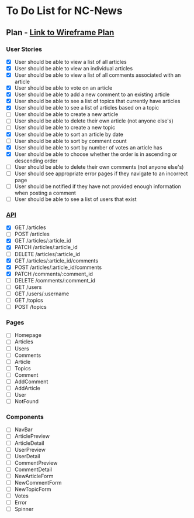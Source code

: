 # To Do List for NC-News

## Plan - [Link to Wireframe Plan](https://www.tldraw.com/s/v2_c__VcfW-h5qGtQHeXbDCFc6?viewport=-570%2C-53%2C1920%2C993&page=page%3AqM49GIWLyiO-lk1G4Oouo)

### User Stories

- [x] User should be able to view a list of all articles
- [x] User should be able to view an individual articles
- [x] User should be able to view a list of all comments associated with an article
- [x] User should be able to vote on an article
- [x] User should be able to add a new comment to an existing article
- [x] User should be able to see a list of topics that currently have articles
- [x] User should be able to see a list of articles based on a topic
- [ ] User should be able to create a new article
- [ ] User should be able to delete their own article (not anyone else's)
- [ ] User should be able to create a new topic
- [x] User should be able to sort an article by date
- [ ] User should be able to sort by comment count
- [x] User should be able to sort by number of votes an article has
- [x] User should be able to choose whether the order is in ascending or descending order
- [ ] User should be able to delete their own comments (not anyone else's)
- [ ] User should see appropriate error pages if they navigate to an incorrect page
- [ ] User should be notified if they have not provided enough information when posting a comment
- [ ] User should be able to see a list of users that exist

### [API](https://nc-news-api-ga04.onrender.com/api/)

- [x] GET /articles
- [ ] POST /articles
- [x] GET /articles/:article_id
- [x] PATCH /articles/:article_id
- [ ] DELETE /articles/:article_id
- [x] GET /articles/:article_id/comments
- [x] POST /articles/:article_id/comments
- [x] PATCH /comments/:comment_id
- [ ] DELETE /comments/:comment_id
- [ ] GET /users
- [ ] GET /users/:username
- [ ] GET /topics
- [ ] POST /topics

### Pages

- [ ] Homepage
- [ ] Articles
- [ ] Users
- [ ] Comments
- [ ] Article
- [ ] Topics
- [ ] Comment
- [ ] AddComment
- [ ] AddArticle
- [ ] User
- [ ] NotFound

### Components

- [ ] NavBar
- [ ] ArticlePreview
- [ ] ArticleDetail
- [ ] UserPreview
- [ ] UserDetail
- [ ] CommentPreview
- [ ] CommentDetail
- [ ] NewArticleForm
- [ ] NewCommentForm
- [ ] NewTopicForm
- [ ] Votes
- [ ] Error
- [ ] Spinner